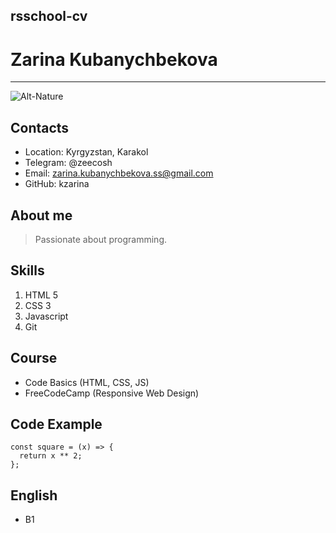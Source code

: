 ## rsschool-cv

# Zarina Kubanychbekova 
****
![Alt-Nature](https://images.unsplash.com/photo-1610878180933-123728745d22?ixlib=rb-1.2.1&ixid=MnwxMjA3fDB8MHxzZWFyY2h8MXx8Y2FuYWRhJTIwbmF0dXJlfGVufDB8fDB8fA%3D%3D&w=1000&q=80 "Zee")

## Contacts 

* Location: Kyrgyzstan, Karakol
* Telegram: @zeecosh
* Email: zarina.kubanychbekova.ss@gmail.com
* GitHub: kzarina

## About me 

> Passionate about programming.

## Skills
1. HTML 5
2. CSS 3
4. Javascript 
5. Git

## Course 

+ Code Basics (HTML, CSS, JS)
+ FreeCodeCamp (Responsive Web Design)

## Code Example 
```
const square = (x) => {
  return x ** 2;
};​
```
## English 
* B1